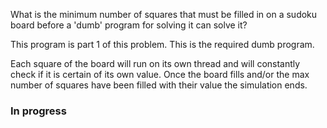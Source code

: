 What is the minimum number of squares that must be filled in on a sudoku board before a 'dumb' program for solving it can solve it?

This program is part 1 of this problem. This is the required dumb program.

Each square of the board will run on its own thread and will constantly check if it is certain of its own value. Once the board fills and/or the max number of squares have been filled with their value the simulation ends.

### In progress
